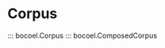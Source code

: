 # <code class="doc-symbol doc-symbol-nav doc-symbol-module"></code> Corpus

::: bocoel.Corpus
::: bocoel.ComposedCorpus
